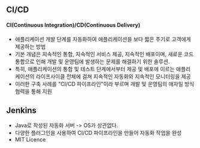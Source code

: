 ## CI/CD  

#### CI(Continuous Integration)/CD(Continuous Delivery)  
- 애플리케이션 개발 단계를 자동화하여 애플리케이션을 보다 짧은 주기로 고객에게 제공하는 방법 
- 기본 개념은 지속적인 통합, 지속적인 서비스 제공, 지속적인 배포이며, 새로운 코드 통합으로 인해 개발 및 운영팀에 발생하는 문제를 해결하기 위한 솔루션.
- 특히, 애플리케이션의 통합 및 테스트 단계에서부터 제공 및 배포에 이르는 애플리케이션의 라이프사이클 전체에 걸쳐 지속적인 자동화와 지속적인 모니터링을 제공
- 이러한 구축 사례를 "CI/CD 파이프라인"이라 부르며 개발 및 운영팀의 애자일 방식 협력을 통해 지원

## Jenkins
- Java로 작성된 자동화 서버 -> OS가 상관없다.
- 다양한 플러그인을 사용하여 CI/CD 파이프라인을 만들어 자동화 작업을 완성
- MIT Licence
